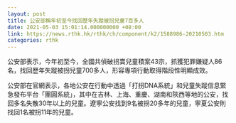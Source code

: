 ```yaml
---
layout: post
title: 公安部稱年初至今找回歷年失蹤被拐兒童7百多人
date: 2021-05-03 15:01:14.000000000 +08:00
link: https://news.rthk.hk/rthk/ch/component/k2/1588986-20210503.htm
categories: rthk
---
```


公安部表示，今年初至今，全國共偵破拐賣兒童積案43宗，抓獲犯罪嫌疑人86名，找回歷年失蹤被拐兒童700多人，形容專項行動取得階段性明顯成效。

公安部在官網表示，各地公安在行動中透過「打拐DNA系統」和兒童失蹤信息緊急發布平台「團圓系統」，其中在吉林、上海、重慶、湖南和陝西等地的公安，找回多名失散30年以上的兒童。遼寧公安找到9名被拐20多年的兒童，寧夏公安則找回1名被拐11年的兒童。
